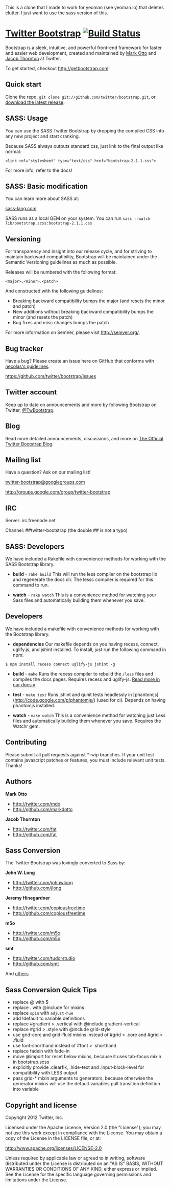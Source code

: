 This is a clone that I made to work for yeoman (see yeoman.io) that deletes clutter. I just want to use the sass version of this.


[Twitter Bootstrap](http://twitter.github.com/bootstrap) [![Build Status](https://secure.travis-ci.org/twitter/bootstrap.png)](http://travis-ci.org/twitter/bootstrap)
=================

Bootstrap is a sleek, intuitive, and powerful front-end framework for faster and easier web development, created and maintained by [Mark Otto](http://twitter.com/mdo) and [Jacob Thornton](http://twitter.com/fat) at Twitter.

To get started, checkout http://getbootstrap.com!



Quick start
-----------

Clone the repo, `git clone git://github.com/twitter/bootstrap.git`, or [download the latest release](https://github.com/twitter/bootstrap/zipball/master).



SASS: Usage
-----------

You can use the SASS Twitter Bootstrap by dropping the compiled CSS into any new project and start cranking.

Because SASS always outputs standard css, just link to the final output like normal:

`<link rel="stylesheet" type="text/css" href="bootstrap-2.1.1.css">`

For more info, refer to the docs!



SASS: Basic modification
------------------------

You can learn more about SASS at:

[sass-lang.com](http://sass-lang.com)

SASS runs as a local GEM on your system. You can run `sass --watch lib/bootstrap.scss:bootstrap-2.1.1.css`



Versioning
----------

For transparency and insight into our release cycle, and for striving to maintain backward compatibility, Bootstrap will be maintained under the Semantic Versioning guidelines as much as possible.

Releases will be numbered with the following format:

`<major>.<minor>.<patch>`

And constructed with the following guidelines:

* Breaking backward compatibility bumps the major (and resets the minor and patch)
* New additions without breaking backward compatibility bumps the minor (and resets the patch)
* Bug fixes and misc changes bumps the patch

For more information on SemVer, please visit http://semver.org/.



Bug tracker
-----------

Have a bug? Please create an issue here on GitHub that conforms with [necolas's guidelines](https://github.com/necolas/issue-guidelines).

https://github.com/twitter/bootstrap/issues



Twitter account
---------------

Keep up to date on announcements and more by following Bootstrap on Twitter, [@TwBootstrap](http://twitter.com/TwBootstrap).



Blog
----

Read more detailed announcements, discussions, and more on [The Official Twitter Bootstrap Blog](http://blog.getbootstrap.com).



Mailing list
------------

Have a question? Ask on our mailing list!

twitter-bootstrap@googlegroups.com

http://groups.google.com/group/twitter-bootstrap



IRC
---

Server: irc.freenode.net

Channel: ##twitter-bootstrap (the double ## is not a typo)



SASS: Developers
----------------

We have included a Rakefile with convenience methods for working with the SASS Bootstrap library.

+ **build** - `rake build`
This will run the less compiler on the bootstrap lib and regenerate the docs dir.
The lessc compiler is required for this command to run.

+ **watch** - `rake watch`
This is a convenience method for watching your Sass files and automatically building them whenever you save.



Developers
----------

We have included a makefile with convenience methods for working with the Bootstrap library.

+ **dependencies**
Our makefile depends on you having recess, connect, uglify.js, and jshint installed. To install, just run the following command in npm:

```
$ npm install recess connect uglify-js jshint -g
```

+ **build** - `make`
Runs the recess compiler to rebuild the `/less` files and compiles the docs pages. Requires recess and uglify-js. <a href="http://twitter.github.com/bootstrap/less.html#compiling">Read more in our docs &raquo;</a>

+ **test** - `make test`
Runs jshint and qunit tests headlessly in [phantomjs] (http://code.google.com/p/phantomjs/) (used for ci). Depends on having phantomjs installed.

+ **watch** - `make watch`
This is a convenience method for watching just Less files and automatically building them whenever you save. Requires the Watchr gem.



Contributing
------------

Please submit all pull requests against *-wip branches. If your unit test contains javascript patches or features, you must include relevant unit tests. Thanks!



Authors
-------

**Mark Otto**

+ http://twitter.com/mdo
+ http://github.com/markdotto

**Jacob Thornton**

+ http://twitter.com/fat
+ http://github.com/fat



Sass Conversion
---------------

The Twitter Bootstrap was lovingly converted to Sass by:

**John W. Long**

+ http://twitter.com/johnwlong
+ http://github.com/jlong

**Jeremy Hinegardner**

+ http://twitter.com/copiousfreetime
+ http://github.com/copiousfreetime

**m5o**

+ http://twitter.com/m5o
+ http://github.com/m5o

**smt**

+ http://twitter.com/tudorstudio
+ http://github.com/smt

And [others](https://github.com/jlong/sass-twitter-bootstrap/contributors)



Sass Conversion Quick Tips
--------------------------

* replace @ with $
* replace . with @include for mixins
* replace `spin` with `adjust-hue`
* add !default to variable definitions
* replace #gradient > .vertical with @include gradient-vertical
* replace #grid > .style with @include grid-style
* use grid-core and grid-fluid mixins instead of #grid > .core and #grid > .fluid
* use font-shorthand instead of #font > .shorthand
* replace fadein with fade-in
* move @import for reset below mixins, because it uses tab-focus mixin in bootstrap.scss
* explicitly provide .clearfix, .hide-text and .input-block-level for compatibility with LESS output
* pass grid-* mixin arguments to generators, because otherwise the generator mixins will use the default variables pull transition definition into variable



Copyright and license
---------------------

Copyright 2012 Twitter, Inc.

Licensed under the Apache License, Version 2.0 (the "License");
you may not use this work except in compliance with the License.
You may obtain a copy of the License in the LICENSE file, or at:

   http://www.apache.org/licenses/LICENSE-2.0

Unless required by applicable law or agreed to in writing, software
distributed under the License is distributed on an "AS IS" BASIS,
WITHOUT WARRANTIES OR CONDITIONS OF ANY KIND, either express or implied.
See the License for the specific language governing permissions and
limitations under the License.
